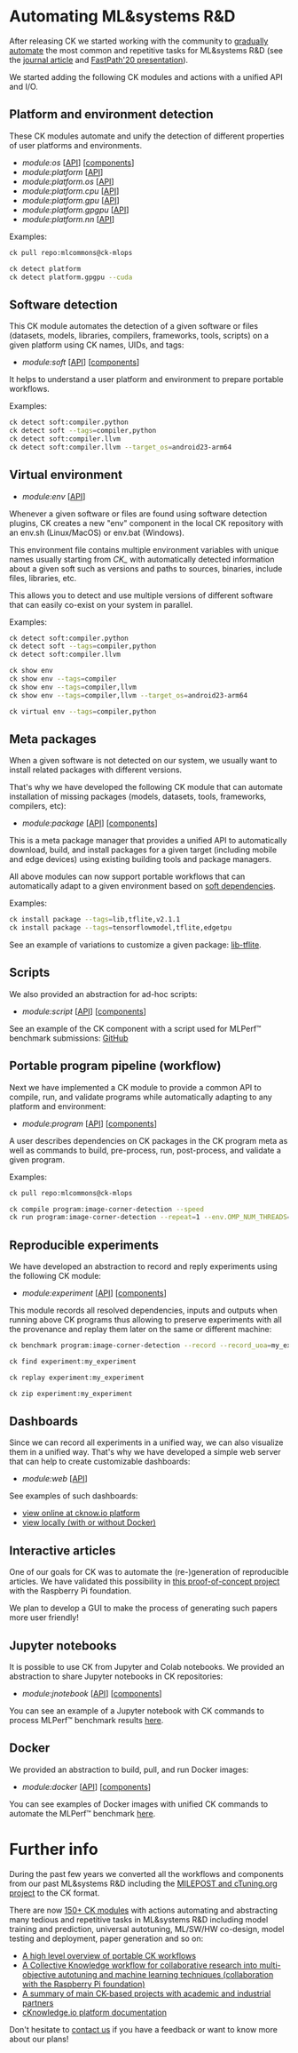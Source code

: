﻿# Automating ML&systems R&D

After releasing CK we started working with the community to [gradually automate](introduction.md#how-ck-supports-collaborative-and-reproducible-mlsystems-research) 
the most common and repetitive tasks for ML&systems R&D (see the [journal article](https://arxiv.org/pdf/2011.01149.pdf) 
and [FastPath'20 presentation](https://doi.org/10.5281/zenodo.4005773)).

We started adding the following CK modules and actions with a unified API and I/O.

## Platform and environment detection

These CK modules automate and unify the detection of different properties of user platforms and environments.

* *module:os* [[API](https://cknow.io/c/module/platform/#api)] [[components](https://cknow.io/c/os)]
* *module:platform* [[API](https://cknow.io/c/module/platform/#api)]
* *module:platform.os* [[API](https://cknow.io/c/module/platform.os/#api)]
* *module:platform.cpu* [[API](https://cknow.io/c/module/platform.cpu/#api)]
* *module:platform.gpu* [[API](https://cknow.io/c/module/platform.gpu/#api)]
* *module:platform.gpgpu* [[API](https://cknow.io/c/module/platform.gpgpu/#api)]
* *module:platform.nn* [[API](https://cknow.io/c/module/platform.nn/#api)]

Examples:
```bash
ck pull repo:mlcommons@ck-mlops

ck detect platform
ck detect platform.gpgpu --cuda
```

## Software detection

This CK module automates the detection of a given software or files (datasets, models, libraries, compilers, frameworks, tools, scripts)
on a given platform using CK names, UIDs, and tags:

* *module:soft* [[API](https://cknow.io/c/module/soft/#api)] [[components](https://cknow.io/c/soft)]

It helps to understand a user platform and environment to prepare portable workflows.

Examples:
```bash
ck detect soft:compiler.python
ck detect soft --tags=compiler,python
ck detect soft:compiler.llvm
ck detect soft:compiler.llvm --target_os=android23-arm64
```


## Virtual environment

* *module:env* [[API](https://cknow.io/c/module/env/#api)]

Whenever a given software or files are found using software detection plugins, 
CK creates a new "env" component in the local CK repository
with an env.sh (Linux/MacOS) or env.bat (Windows). 

This environment file contains multiple environment variables 
with unique names usually starting from *CK_* with automatically
detected information about a given soft such as versions and paths
to sources, binaries, include files, libraries, etc.

This allows you to detect and use multiple versions of different software
that can easily co-exist on your system in parallel.

Examples:
```bash
ck detect soft:compiler.python
ck detect soft --tags=compiler,python
ck detect soft:compiler.llvm

ck show env 
ck show env --tags=compiler
ck show env --tags=compiler,llvm
ck show env --tags=compiler,llvm --target_os=android23-arm64

ck virtual env --tags=compiler,python

```



## Meta packages

When a given software is not detected on our system, we usually want to install related packages with different versions.

That's why we have developed the following CK module that can automate installation of missing packages (models, datasets, tools, frameworks, compilers, etc):

* *module:package* [[API](https://cknow.io/c/module/package/#api)] [[components](https://cknow.io/c/package)]

This is a meta package manager that provides a unified API to automatically download, build, and install
packages for a given target (including mobile and edge devices)
using existing building tools and package managers.

All above modules can now support portable workflows that can automatically adapt to a given environment
based on [soft dependencies](https://cknow.io/solution/demo-obj-detection-coco-tf-cpu-benchmark-linux-portable-workflows/#dependencies).


Examples:

```bash
ck install package --tags=lib,tflite,v2.1.1
ck install package --tags=tensorflowmodel,tflite,edgetpu
```

See an example of variations to customize a given package: [lib-tflite](https://github.com/ctuning/ck-tensorflow/tree/master/package/lib-tflite).


## Scripts

We also provided an abstraction for ad-hoc scripts:

* *module:script* [[API](https://cknow.io/c/module/script/#api)] [[components](https://cknow.io/c/script)]

See an example of the CK component with a script used for MLPerf&trade; benchmark submissions: [GitHub](https://github.com/ctuning/ck-mlperf/tree/master/script/mlperf-inference-v0.7.image-classification)



## Portable program pipeline (workflow)

Next we have implemented a CK module to provide a common API to compile, run, and validate programs while automatically adapting to any platform and environment:

* *module:program* [[API](https://cknow.io/c/module/program/#api)] [[components](https://cknow.io/c/program)]

A user describes dependencies on CK packages in the CK program meta as well as commands to build, pre-process, run, post-process, and validate a given program.

Examples:
```bash
ck pull repo:mlcommons@ck-mlops

ck compile program:image-corner-detection --speed
ck run program:image-corner-detection --repeat=1 --env.OMP_NUM_THREADS=4

```

## Reproducible experiments

We have developed an abstraction to record and reply experiments using the following CK module:

* *module:experiment* [[API](https://cknow.io/c/module/experiment/#api)] [[components](https://cknow.io/c/experiment)]

This module records all resolved dependencies, inputs and outputs when running above CK programs
thus allowing to preserve experiments with all the provenance and replay them later on the same or different machine:

```bash
ck benchmark program:image-corner-detection --record --record_uoa=my_experiment

ck find experiment:my_experiment

ck replay experiment:my_experiment

ck zip experiment:my_experiment
```

## Dashboards

Since we can record all experiments in a unified way, we can also visualize them in a unified way.
That's why we have developed a simple web server that can help to create customizable dashboards:

* *module:web* [[API](https://cknow.io/c/module/web/#api)]

See examples of such dashboards:
* [view online at cknow.io platform](https://cknow.io/reproduced-results)
* [view locally (with or without Docker)](https://github.com/ctuning/ck-mlperf/tree/master/docker/image-classification-tflite.dashboard.ubuntu-18.04)




## Interactive articles

One of our goals for CK was to automate the (re-)generation of reproducible articles. 
We have validated this possibility in [this proof-of-concept project](https://cKnowledge.org/rpi-crowd-tuning) 
with the Raspberry Pi foundation. 

We plan to develop a GUI to make the process of generating such papers more user friendly!




## Jupyter notebooks

It is possible to use CK from Jupyter and Colab notebooks. We provided an abstraction to share Jupyter notebooks in CK repositories:

* *module:jnotebook* [[API](https://cknow.io/c/module/jnotebook/#api)] [[components](https://cknow.io/c/jnotebook)]

You can see an example of a Jupyter notebook with CK commands to process MLPerf&trade; benchmark results
[here](https://nbviewer.jupyter.org/urls/dl.dropbox.com/s/5yqb6fy1nbywi7x/medium-object-detection.20190923.ipynb).



## Docker

We provided an abstraction to build, pull, and run Docker images:

* *module:docker* [[API](https://cknow.io/c/module/docker/#api)] [[components](https://cknow.io/c/docker)]

You can see examples of Docker images with unified CK commands to automate the MLPerf&trade; benchmark 
[here](https://github.com/ctuning/ck-mlperf/tree/master/docker).



# Further info

During the past few years we converted all the workflows and components from our past ML&systems R&D
including the [MILEPOST and cTuning.org project](https://github.com/ctuning/reproduce-milepost-project) to the CK format.

There are now [150+ CK modules](https://cknow.io/modules) with actions automating and abstracting 
many tedious and repetitive tasks in ML&systems R&D including model training and prediction, 
universal autotuning, ML/SW/HW co-design, model testing and deployment, paper generation and so on:

* [A high level overview of portable CK workflows](https://cknowledge.org/high-level-overview.pdf)
* [A Collective Knowledge workflow for collaborative research into multi-objective autotuning and machine learning techniques (collaboration with the Raspberry Pi foundation)]( https://cKnowledge.org/report/rpi3-crowd-tuning-2017-interactive )
* [A summary of main CK-based projects with academic and industrial partners]( https://cKnowledge.org/partners.html )
* [cKnowledge.io platform documentation]( https://cknow.io/docs )

Don't hesitate to [contact us](https://cKnowledge.org/contacts.html) if you have a feedback or want to know more about our plans!
